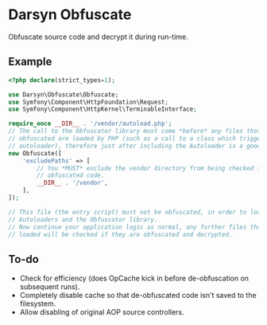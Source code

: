 # Darsyn Obfuscate

Obfuscate source code and decrypt it during run-time.

## Example

```php
<?php declare(strict_types=1);

use Darsyn\Obfuscate\Obfuscate;
use Symfony\Component\HttpFoundation\Request;
use Symfony\Component\HttpKernel\TerminableInterface;

require_once __DIR__ . '/vendor/autoload.php';
// The call to the Obfuscator library must come *before* any files that are
// obfuscated are loaded by PHP (such as a call to a class which triggers the
// autoloader), therefore just after including the Autoloader is a good idea.
new Obfuscate([
    'excludePaths' => [
        // You *MUST* exclude the vendor directory from being checked for
        // obfuscated code.
        __DIR__ . '/vendor',
    ],
]);

// This file (the entry script) must not be obfuscated, in order to load
// Autoloaders and the Obfuscator library.
// Now continue your application logic as normal, any further files that are
// loaded will be checked if they are obfuscated and decrypted.
```

## To-do

- Check for efficiency (does OpCache kick in before de-obfuscation on subsequent runs).
- Completely disable cache so that de-obfuscated code isn't saved to the filesystem.
- Allow disabling of original AOP source controllers.
